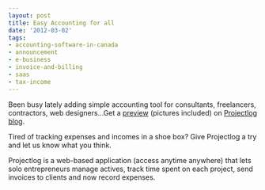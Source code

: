 ```yaml
---
layout: post
title: Easy Accounting for all
date: '2012-03-02'
tags:
- accounting-software-in-canada
- announcement
- e-business
- invoice-and-billing
- saas
- tax-income
---
```


Been busy lately adding simple accounting tool for consultants, freelancers, contractors, web designers...Get a
[preview](http://getprojectlog.com/blog/2012/03/02/easy-accounting-is-coming/) (pictures included) on
[Projectlog blog](http://getprojectlog.com/blog/).

Tired of tracking expenses and incomes in a shoe box? Give Projectlog a try and let us know what you think.

Projectlog is a web-based application (access anytime anywhere) that lets solo entrepreneurs manage actives, track time spent on each project, send invoices to clients and now record expenses.
